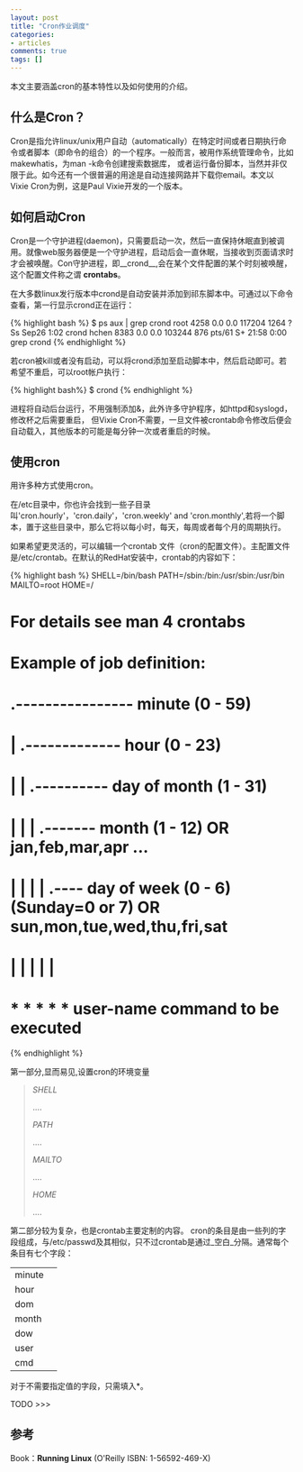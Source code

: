 ```yaml
---
layout: post
title: "Cron作业调度"
categories:
- articles
comments: true
tags: []
---
```



本文主要涵盖cron的基本特性以及如何使用的介绍。

什么是Cron？
-----------
Cron是指允许linux/unix用户自动（automatically）在特定时间或者日期执行命令或者脚本（即命令的组合）的一个程序。一般而言，被用作系统管理命令，比如makewhatis，为man -k命令创建搜索数据库， 或者运行备份脚本，当然并非仅限于此。如今还有一个很普遍的用途是自动连接网路并下载你email。本文以 Vixie Cron为例，这是Paul Vixie开发的一个版本。

如何启动Cron
-----------
Cron是一个守护进程(daemon)，只需要启动一次，然后一直保持休眠直到被调用。就像web服务器便是一个守护进程，启动后会一直休眠，当接收到页面请求时才会被唤醒。Con守护进程，即__crond__,会在某个文件配置的某个时刻被唤醒，这个配置文件称之谓 __crontabs__。

在大多数linux发行版本中crond是自动安装并添加到祁东脚本中。可通过以下命令查看，第一行显示crond正在运行：

{% highlight bash %}
$ ps aux | grep crond
root      4258  0.0  0.0 117204  1264 ?        Ss   Sep26   1:02 crond
hchen     8383  0.0  0.0 103244   876 pts/61   S+   21:58   0:00 grep crond
{% endhighlight %}


若cron被kill或者没有启动，可以将crond添加至启动脚本中，然后启动即可。若希望不重启，可以root帐户执行：

{% highlight bash%}
$ crond
{% endhighlight %}

进程将自动后台运行，不用强制添加&，此外许多守护程序，如httpd和syslogd，修改杯之后需要重启， 但Vixie Cron不需要，一旦文件被crontab命令修改后便会自动载入，其他版本的可能是每分钟一次或者重启的时候。


使用cron
--------
用许多种方式使用cron。

在/etc目录中，你也许会找到一些子目录叫'cron.hourly'，'cron.daily'，'cron.weekly' and 'cron.monthly',若将一个脚本，置于这些目录中，那么它将以每小时，每天，每周或者每个月的周期执行。

如果希望更灵活的，可以编辑一个crontab 文件（cron的配置文件）。主配置文件是/etc/crontab。在默认的RedHat安装中，crontab的内容如下：

{% highlight bash %}
SHELL=/bin/bash
PATH=/sbin:/bin:/usr/sbin:/usr/bin
MAILTO=root
HOME=/

# For details see man 4 crontabs

# Example of job definition:
# .---------------- minute (0 - 59)
# |  .------------- hour (0 - 23)
# |  |  .---------- day of month (1 - 31)
# |  |  |  .------- month (1 - 12) OR jan,feb,mar,apr ...
# |  |  |  |  .---- day of week (0 - 6) (Sunday=0 or 7) OR sun,mon,tue,wed,thu,fri,sat
# |  |  |  |  |
# *  *  *  *  * user-name command to be executed
{% endhighlight %}

第一部分,显而易见,设置cron的环境变量

> _SHELL_ <p>....</p>
> 
> _PATH_ <p>....</p>
> 
> _MAILTO_ <p>....</p>
>
> _HOME_ <p>....</p>
> 

第二部分较为复杂，也是crontab主要定制的内容。
cron的条目是由一些列的字段组成，与/etc/passwd及其相似，只不过crontab是通过_空白_分隔。通常每个条目有七个字段：

<table>
<thead></thead>
<tbody>
<tr><td> minute </td><td></td></tr>
<tr><td> hour </td><td></td></tr>
<tr><td> dom </td><td></td></tr>
<tr><td> month </td><td></td></tr>
<tr><td> dow </td><td></td></tr>
<tr><td> user </td><td></td></tr>
<tr><td> cmd </td><td></td></tr>
</tbody>
</table>


对于不需要指定值的字段，只需填入*。

TODO >>>

参考
---
Book：__Running Linux__ (O'Reilly ISBN: 1-56592-469-X)
